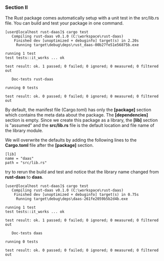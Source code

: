 ### Section II
The Rust package comes automatically setup with a unit test in the src/lib.rs file. You can build and test your package in one command.

```
[user@localhost rust-daas]$ cargo test
   Compiling rust-daas v0.1.0 (C:\workspace\rust-daas)
    Finished dev [unoptimized + debuginfo] target(s) in 2.20s
     Running target\debug\deps\rust_daas-00b27fe51e56875b.exe

running 1 test
test tests::it_works ... ok

test result: ok. 1 passed; 0 failed; 0 ignored; 0 measured; 0 filtered out

   Doc-tests rust-daas

running 0 tests

test result: ok. 0 passed; 0 failed; 0 ignored; 0 measured; 0 filtered out
```

By default, the manifest file (Cargo.toml) has only the __[package]__ section which contains the meta data about the package. The __[dependencies]__ section is empty. Since we create this package as a library, the __[lib]__ section is "assumed" and the __src/lib.rs__ file is the default location and file name of the library module.

We will overwrite the defaults by adding the following lines to the __Cargo.toml__ file after the __[package]__ section.

```
[lib]
name = "daas"
path = "src/lib.rs"
```

try to rerun the build and test and notice that the library name changed from **rust-daas** to **daas**.

```
[user@localhost rust-daas]$ cargo test
   Compiling rust-daas v0.1.0 (C:\workspace\rust-daas)
    Finished dev [unoptimized + debuginfo] target(s) in 0.75s
     Running target\debug\deps\daas-261fe2059b5b2d4b.exe

running 1 test
test tests::it_works ... ok

test result: ok. 1 passed; 0 failed; 0 ignored; 0 measured; 0 filtered out

   Doc-tests daas

running 0 tests

test result: ok. 0 passed; 0 failed; 0 ignored; 0 measured; 0 filtered out
```